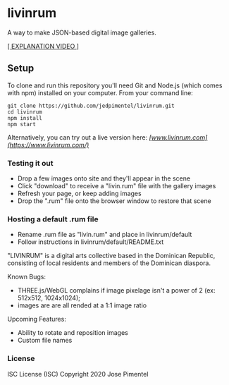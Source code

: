 # livinrum

A way to make JSON-based digital image galleries.

[[ EXPLANATION VIDEO ]](https://youtu.be/LxeEeW8aK1I)

## Setup
To clone and run this repository you'll need Git and Node.js (which comes with npm) installed on your computer. From your command line:
```
git clone https://github.com/jedpimentel/livinrum.git
cd livinrum
npm install
npm start
```
Alternatively, you can try out a live version here: *[www.livinrum.com](https://www.livinrum.com/)*

### Testing it out

  * Drop a few images onto site and they'll appear in the scene
  * Click "download" to receive a "livin.rum" file with the gallery images
  * Refresh your page, or keep adding images
  * Drop the ".rum" file onto the browser window to restore that scene

### Hosting a default .rum file
  
  * Rename .rum file as "livin.rum" and place in livinrum/default
  * Follow instructions in livinrum/default/README.txt

"LIVINRUM" is a digital arts collective based in the Dominican Republic, consisting of local residents and members of the Dominican diaspora.

Known Bugs:
 * THREE.js/WebGL complains if image pixelage isn't a power of 2 (ex: 512x512, 1024x1024);
 * images are are all rended at a 1:1 image ratio

Upcoming Features:
* Ability to rotate and reposition images
* Custom file names

### License
ISC License (ISC)
Copyright 2020 Jose Pimentel
